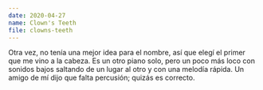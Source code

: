 ```yaml
---
date: 2020-04-27
name: Clown's Teeth
file: clowns-teeth
---
```


Otra vez, no tenía una mejor idea para el nombre, así que elegí el primer que me vino a la cabeza. Es un otro piano solo, pero un poco más loco con sonidos bajos saltando de un lugar al otro y con una melodía rápida. Un amigo de mí dijo que falta percusión; quizás es correcto.